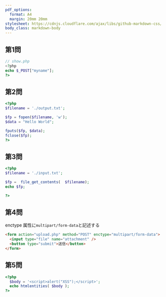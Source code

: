 ```yaml
---
pdf_options:
  format: A4
  margin: 20mm 20mm
stylesheet: https://cdnjs.cloudflare.com/ajax/libs/github-markdown-css/2.10.0/github-markdown.min.css
body_class: markdown-body
---
```



## 第1問

```php
// show.php
<?php
echo $_POST["myname"];
?>
```

## 第2問

```php
<?php
$filename = './output.txt';

$fp = fopen($filename, 'w');
$data = "Hello World";

fputs($fp, $data);
fclose($fp);
?>
```

## 第3問

```php
<?php
$filename = './input.txt';

$fp =  file_get_contents(  $filename);
echo $fp;

?>
```

## 第4問

enctype 属性に`multipart/form-data`と記述する

```html
<form action="upload.php" method="POST" enctype="multipart/form-data">
  <input type="file" name="attachment" />
  <button type="submit">送信</button>
</form>
```

## 第5問

```php
<?php
  $body = '<script>alert("XSS");</script>';
  echo htmlentities( $body );
?>
```
